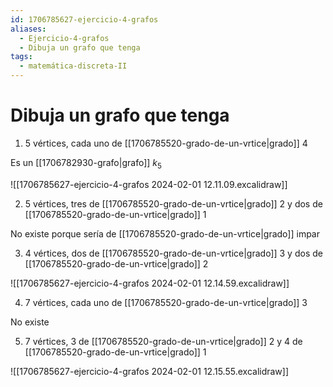 ```yaml
---
id: 1706785627-ejercicio-4-grafos
aliases:
  - Ejercicio-4-grafos
  - Dibuja un grafo que tenga
tags:
  - matemática-discreta-II
---
```


# Dibuja un grafo que tenga

1. 5 vértices, cada uno de [[1706785520-grado-de-un-vrtice|grado]] 4

Es un [[1706782930-grafo|grafo]] ${k_5}$

![[1706785627-ejercicio-4-grafos 2024-02-01 12.11.09.excalidraw]]

2. 5 vértices, tres de [[1706785520-grado-de-un-vrtice|grado]] 2 y dos de [[1706785520-grado-de-un-vrtice|grado]] 1

No existe porque sería de [[1706785520-grado-de-un-vrtice|grado]] impar

3. 4 vértices, dos de [[1706785520-grado-de-un-vrtice|grado]] 3 y dos de [[1706785520-grado-de-un-vrtice|grado]] 2

![[1706785627-ejercicio-4-grafos 2024-02-01 12.14.59.excalidraw]]

4. 7 vértices, cada uno de [[1706785520-grado-de-un-vrtice|grado]] 3

No existe

5. 7 vértices, 3 de [[1706785520-grado-de-un-vrtice|grado]] 2 y 4 de [[1706785520-grado-de-un-vrtice|grado]] 1

![[1706785627-ejercicio-4-grafos 2024-02-01 12.15.55.excalidraw]]
